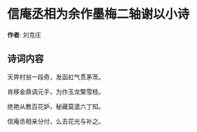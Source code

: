 # 信庵丞相为余作墨梅二轴谢以小诗

**作者**: 刘克庄

## 诗词内容

天畀村翁一段奇，发函虹气贯茅茨。

肯移金鼎调元手，为作玉龙檠雪枝。

绝艳从教百花妒，秘藏莫遣六丁知。

信庵丞相亲分付，么去花光与补之。

